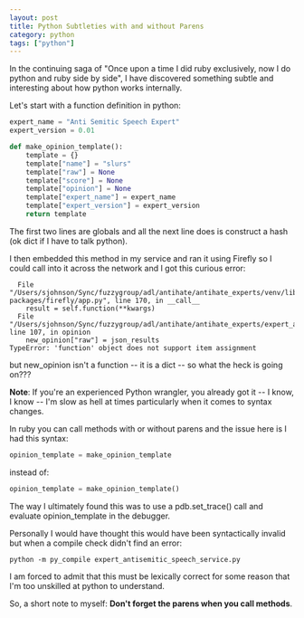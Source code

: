 ```yaml
---
layout: post
title: Python Subtleties with and without Parens
category: python
tags: ["python"]
---
```

In the continuing saga of "Once upon a time I did ruby exclusively, now I do python and ruby side by side", I have discovered something subtle and interesting about how python works internally.  

Let's start with a function definition in python:

```python
expert_name = "Anti Semitic Speech Expert"
expert_version = 0.01

def make_opinion_template():
    template = {}
    template["name"] = "slurs"
    template["raw"] = None    
    template["score"] = None
    template["opinion"] = None
    template["expert_name"] = expert_name
    template["expert_version"] = expert_version
    return template
```

The first two lines are globals and all the next line does is construct a hash (ok dict if I have to talk python).  

I then embedded this method in my service and ran it using Firefly so I could call into it across the network and I got this curious error:

      File "/Users/sjohnson/Sync/fuzzygroup/adl/antihate/antihate_experts/venv/lib/python3.7/site-packages/firefly/app.py", line 170, in __call__
        result = self.function(**kwargs)
      File "/Users/sjohnson/Sync/fuzzygroup/adl/antihate/antihate_experts/expert_antisemitic_speech_service.py", line 107, in opinion
        new_opinion["raw"] = json_results
    TypeError: 'function' object does not support item assignment
    
but new_opinion isn't a function -- it is a dict -- so what the heck is going on???

**Note**: If you're an experienced Python wrangler, you already got it -- I know, I know -- I'm slow as hell at times particularly when it comes to syntax changes.

In ruby you can call methods with or without parens and the issue here is I had this syntax:

```python
opinion_template = make_opinion_template
```

instead of:

```python
opinion_template = make_opinion_template()
```

The way I ultimately found this was to use a pdb.set_trace() call and evaluate opinion_template in the debugger.  

Personally I would have thought this would have been syntactically invalid but when a compile check didn't find an error:

    python -m py_compile expert_antisemitic_speech_service.py
        
I am forced to admit that this must be lexically correct for some reason that I'm too unskilled at python to understand.

So, a short note to myself: **Don't forget the parens when you call methods**.